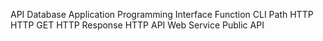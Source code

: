 API
Database
Application
Programming
Interface
Function
CLI
Path
HTTP
HTTP GET
HTTP Response
HTTP API
Web Service
Public API
